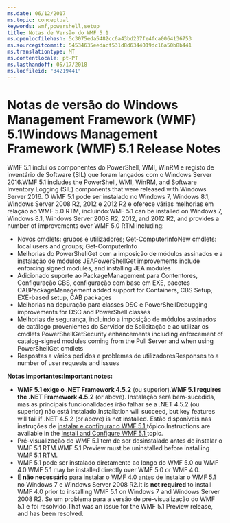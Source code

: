 ```yaml
---
ms.date: 06/12/2017
ms.topic: conceptual
keywords: wmf,powershell,setup
title: Notas de Versão do WMF 5.1
ms.openlocfilehash: 5c3075eda5482cc6a43bd237fe4fca0064136753
ms.sourcegitcommit: 54534635eedacf531d8d6344019dc16a50b8b441
ms.translationtype: MT
ms.contentlocale: pt-PT
ms.lasthandoff: 05/17/2018
ms.locfileid: "34219441"
---
```

# <a name="windows-management-framework-wmf-51-release-notes"></a><span data-ttu-id="a1ec3-103">Notas de versão do Windows Management Framework (WMF) 5.1</span><span class="sxs-lookup"><span data-stu-id="a1ec3-103">Windows Management Framework (WMF) 5.1 Release Notes</span></span> #

<span data-ttu-id="a1ec3-104">WMF 5.1 inclui os componentes do PowerShell, WMI, WinRM e registo de inventário de Software (SIL) que foram lançados com o Windows Server 2016.</span><span class="sxs-lookup"><span data-stu-id="a1ec3-104">WMF 5.1 includes the PowerShell, WMI, WinRM, and Software Inventory Logging (SIL) components that were released with Windows Server 2016.</span></span>
<span data-ttu-id="a1ec3-105">O WMF 5.1 pode ser instalado no Windows 7, Windows 8.1, Windows Server 2008 R2, 2012 e 2012 R2 e oferece várias melhorias em relação ao WMF 5.0 RTM, incluindo:</span><span class="sxs-lookup"><span data-stu-id="a1ec3-105">WMF 5.1 can be installed on Windows 7, Windows 8.1, Windows Server 2008 R2, 2012, and 2012 R2, and provides a number of improvements over WMF 5.0 RTM including:</span></span>

- <span data-ttu-id="a1ec3-106">Novos cmdlets: grupos e utilizadores; Get-ComputerInfo</span><span class="sxs-lookup"><span data-stu-id="a1ec3-106">New cmdlets: local users and groups; Get-ComputerInfo</span></span>
- <span data-ttu-id="a1ec3-107">Melhorias do PowerShellGet com a imposição de módulos assinados e a instalação de módulos JEA</span><span class="sxs-lookup"><span data-stu-id="a1ec3-107">PowerShellGet improvements include enforcing signed modules, and installing JEA modules</span></span>
- <span data-ttu-id="a1ec3-108">Adicionado suporte ao PackageManagement para Contentores, Configuração CBS, configuração com base em EXE, pacotes CAB</span><span class="sxs-lookup"><span data-stu-id="a1ec3-108">PackageManagement added support for Containers, CBS Setup, EXE-based setup, CAB packages</span></span>
- <span data-ttu-id="a1ec3-109">Melhorias na depuração para classes DSC e PowerShell</span><span class="sxs-lookup"><span data-stu-id="a1ec3-109">Debugging improvements for DSC and PowerShell classes</span></span>
- <span data-ttu-id="a1ec3-110">Melhorias de segurança, incluindo a imposição de módulos assinados de catálogo provenientes do Servidor de Solicitação e ao utilizar os cmdlets PowerShellGet</span><span class="sxs-lookup"><span data-stu-id="a1ec3-110">Security enhancements including enforcement of catalog-signed modules coming from the Pull Server and when using PowerShellGet cmdlets</span></span>
- <span data-ttu-id="a1ec3-111">Respostas a vários pedidos e problemas de utilizadores</span><span class="sxs-lookup"><span data-stu-id="a1ec3-111">Responses to a number of user requests and issues</span></span>

<span data-ttu-id="a1ec3-112">**Notas importantes:**</span><span class="sxs-lookup"><span data-stu-id="a1ec3-112">**Important notes:**</span></span>

- <span data-ttu-id="a1ec3-113">**WMF 5.1 exige o .NET Framework 4.5.2** (ou superior).</span><span class="sxs-lookup"><span data-stu-id="a1ec3-113">**WMF 5.1 requires the .NET Framework 4.5.2** (or above).</span></span> <span data-ttu-id="a1ec3-114">Instalação será bem-sucedida, mas as principais funcionalidades irão falhar se a .NET 4.5.2 (ou superior) não está instalado.</span><span class="sxs-lookup"><span data-stu-id="a1ec3-114">Installation will succeed, but key features will fail if .NET 4.5.2 (or above) is not installed.</span></span> <span data-ttu-id="a1ec3-115">Estão disponíveis nas instruções de [instalar e configurar o WMF 5.1 ](https://msdn.microsoft.com/powershell/wmf/5.1/install-configure) tópico.</span><span class="sxs-lookup"><span data-stu-id="a1ec3-115">Instructions are available in the [Install and Configure WMF 5.1 ](https://msdn.microsoft.com/powershell/wmf/5.1/install-configure) topic.</span></span>
- <span data-ttu-id="a1ec3-116">Pré-visualização do WMF 5.1 tem de ser desinstalado antes de instalar o WMF 5.1 RTM.</span><span class="sxs-lookup"><span data-stu-id="a1ec3-116">WMF 5.1 Preview must be uninstalled before installing WMF 5.1 RTM.</span></span>
- <span data-ttu-id="a1ec3-117">WMF 5.1 pode ser instalado diretamente ao longo do WMF 5.0 ou WMF 4.0.</span><span class="sxs-lookup"><span data-stu-id="a1ec3-117">WMF 5.1 may be installed directly over WMF 5.0 or WMF 4.0.</span></span>
- <span data-ttu-id="a1ec3-118">É __não necessário__ para instalar o WMF 4.0 antes de instalar o WMF 5.1 no Windows 7 e Windows Server 2008 R2.</span><span class="sxs-lookup"><span data-stu-id="a1ec3-118">It is __not required__ to install WMF 4.0 prior to installing WMF 5.1 on Windows 7 and Windows Server 2008 R2.</span></span> <span data-ttu-id="a1ec3-119">Se um problema para a versão de pré-visualização do WMF 5.1 e foi resolvido.</span><span class="sxs-lookup"><span data-stu-id="a1ec3-119">That was an issue for the WMF 5.1 Preview release, and has been resolved.</span></span>
